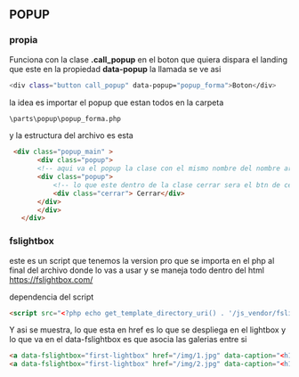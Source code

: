 ## POPUP

### propia
Funciona con la clase **.call_popup** en el boton que quiera dispara el landing que este en la propiedad **data-popup**
la llamada se ve asi

```sh
<div class="button call_popup" data-popup="popup_forma">Boton</div>
```

la idea es importar el popup que estan todos en la carpeta

```sh
\parts\popup\popup_forma.php
```

y la estructura del archivo es esta

 ```html
  <div class="popup_main" >
        <div class="popup"> 
        <!-- aqui va el popup la clase con el mismo nombre del nombre archivo-->
        <div class="popup"> 
            <!-- lo que este dentro de la clase cerrar sera el btn de cerrar-->
            <div class="cerrar"> Cerrar</div>
        </div>
        </div>
    </div>
```

### fslightbox
este es un script que tenemos la version pro que se importa en el php al final del archivo donde lo vas a usar y se maneja todo dentro del html
https://fslightbox.com/

dependencia del script

```html
<script src="<?php echo get_template_directory_uri() . '/js_vendor/fslightbox/fslightbox.js' ?>"></script>
```

Y asi se muestra, lo que esta en href es lo que se despliega en el lightbox y lo que va en el data-fslightbox es que asocia las galerias entre si


```html
<a data-fslightbox="first-lightbox" href="/img/1.jpg" data-caption="<h1>Example title</h1>">First Lightbox</a>
<a data-fslightbox="first-lightbox" href="/img/2.jpg" data-caption="<h1>Example title</h1>">Second Lightbox</a>
```

